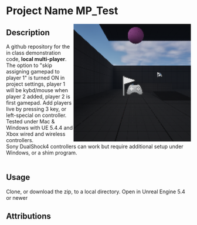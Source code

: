 # Project Name  MP_Test
<img src="Saved/AutoScreenshot.png" width="320"  align="right" />

## Description

A github repository for the in class demonstration code, **local multi-player**. The option to "skip assigning gamepad to player 1" is turned ON in project settings, player 1 will be kybd/mouse when player 2 added, player 2 is first gamepad. Add players live by pressing 3 key, or left-special on controller.<br>
Tested under Mac & Windows with UE 5.4.4 and Xbox wired and wireless controllers.<br>
Sony DualShock4 controllers can work but require additional setup under Windows, or a shim program.<br><br> 
 
## Usage
Clone, or download the zip, to a local directory. Open in Unreal Engine 5.4 or newer

## Attributions






